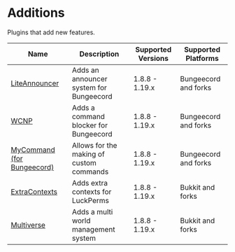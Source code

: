 # Additions

Plugins that add new features.

| Name | Description | Supported Versions | Supported Platforms |
| ---- | ----------- | ------------------ | ------------------- |
| [LiteAnnouncer](https://www.spigotmc.org/resources/23918/) | Adds an announcer system for Bungeecord | 1.8.8 - 1.19.x | Bungeecord and forks |
| [WCNP](https://www.spigotmc.org/resources/24717/) | Adds a command blocker for Bungeecord | 1.8.8 - 1.19.x | Bungeecord and forks |
| [MyCommand (for Bungeecord)](https://www.spigotmc.org/resources/mycommand-for-bungeecord.72445/) | Allows for the making of custom commands | 1.8.8 - 1.19.x | Bungeecord and forks |
| [ExtraContexts](https://github.com/LuckPerms/ExtraContexts) | Adds extra contexts for LuckPerms | 1.8.8 - 1.19.x | Bukkit and forks |
| [Multiverse](https://www.spigotmc.org/resources/multiverse-core.390/) | Adds a multi world management system | 1.8.8 - 1.19.x | Bukkit and forks |
